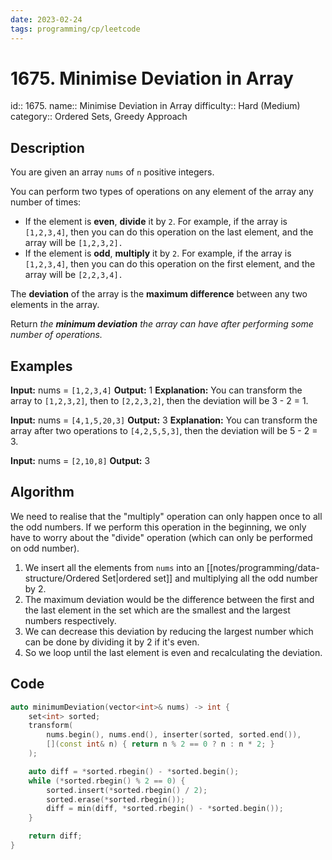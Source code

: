 ```yaml
---
date: 2023-02-24
tags: programming/cp/leetcode
---
```


# 1675. Minimise Deviation in Array 

id:: 1675. 
name:: Minimise Deviation in Array
difficulty:: Hard (Medium)
category:: Ordered Sets, Greedy Approach

## Description
You are given an array `nums` of `n` positive integers.

You can perform two types of operations on any element of the array any number of times:

-   If the element is **even**, **divide** it by `2`.
     For example, if the array is `[1,2,3,4]`, then you can do this operation on the last element, and the array will be `[1,2,3,2].`
-   If the element is **odd**, **multiply** it by `2`.
    For example, if the array is `[1,2,3,4]`, then you can do this operation on the first element, and the array will be `[2,2,3,4].`

The **deviation** of the array is the **maximum difference** between any two elements in the array.

Return _the **minimum deviation** the array can have after performing some number of operations._

## Examples
**Input:** nums = `[1,2,3,4]`
**Output:** 1
**Explanation:** You can transform the array to `[1,2,3,2]`, then to `[2,2,3,2]`, then the deviation will be 3 - 2 = 1.

**Input:** nums = `[4,1,5,20,3]`
**Output:** 3
**Explanation:** You can transform the array after two operations to `[4,2,5,5,3]`, then the deviation will be 5 - 2 = 3.

**Input:** nums = `[2,10,8]`
**Output:** 3

## Algorithm
We need to realise that the "multiply" operation can only happen once to all the odd numbers. If we perform this operation in the beginning, we only have to worry about the "divide" operation (which can only be performed on odd number).

1. We insert all the elements from `nums` into an [[notes/programming/data-structure/Ordered Set|ordered set]] and multiplying all the odd number by 2.
2. The maximum deviation would be the difference between the first and the last element in the set which are the smallest and the largest numbers respectively.
3. We can decrease this deviation by reducing the largest number which can be done by dividing it by 2 if it's even.
4. So we loop until the last element is even and recalculating the deviation.

## Code
```cpp
auto minimumDeviation(vector<int>& nums) -> int {
	set<int> sorted;
	transform(
		nums.begin(), nums.end(), inserter(sorted, sorted.end()),
		[](const int& n) { return n % 2 == 0 ? n : n * 2; }
	);

	auto diff = *sorted.rbegin() - *sorted.begin();
	while (*sorted.rbegin() % 2 == 0) {
		sorted.insert(*sorted.rbegin() / 2);
		sorted.erase(*sorted.rbegin());
		diff = min(diff, *sorted.rbegin() - *sorted.begin());
	}

	return diff;
}
```